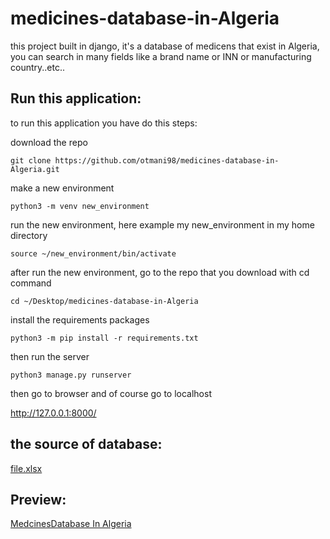 # medicines-database-in-Algeria
this project built in django, it's a database of medicens that exist in Algeria, you can search in many fields like a brand name or INN or manufacturing country..etc..


## Run this application:
to run this application you have do this steps:

download the repo

`git clone https://github.com/otmani98/medicines-database-in-Algeria.git`

make a new environment

`python3 -m venv new_environment`

run the new environment, here example
my new_environment in my home directory

`source ~/new_environment/bin/activate`

after run the new environment, go to the repo that you download
with cd command

`cd ~/Desktop/medicines-database-in-Algeria`

install the requirements packages

`python3 -m pip install -r requirements.txt`

then run the server

`python3 manage.py runserver`

then go to browser and of course go to localhost

http://127.0.0.1:8000/


## the source of database:

[file.xlsx](https://www.miph.gov.dz/fr/wp-content/uploads/2022/12/NOMENCLATURE-NATIONALE-31-aout-2022.xlsx)


## Preview:

[MedcinesDatabase In Algeria](https://satosan.pythonanywhere.com)

